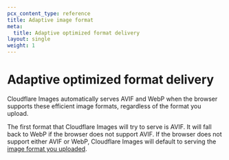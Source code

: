 ```yaml
---
pcx_content_type: reference
title: Adaptive image format
meta:
  title: Adaptive optimized format delivery
layout: single
weight: 1
---
```


# Adaptive optimized format delivery

Cloudflare Images automatically serves AVIF and WebP when the browser supports these efficient image formats, regardless of the format you upload.

The first format that Cloudflare Images will try to serve is AVIF. It will fall back to WebP if the browser does not support AVIF. If the browser does not support either AVIF or WebP, Cloudflare Images will default to serving the [image format you uploaded](/images/cloudflare-images/upload-images/supported-formats/).
